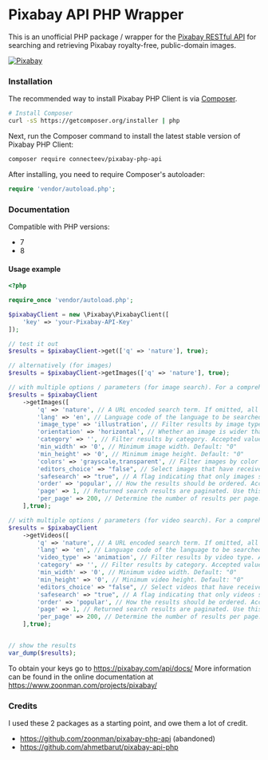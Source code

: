 # Pixabay API PHP Wrapper

This is an unofficial PHP package / wrapper for the [Pixabay RESTful API](http://pixabay.com/api/docs/) for searching and retrieving Pixabay royalty-free, public-domain images. 

[ ![Pixabay](https://github.com/connecteev/pixabay-api-php/assets/64816/77ee98e3-1087-43d8-a339-ff481ebfa8b6) ](http://pixabay.com/)



### Installation

The recommended way to install Pixabay PHP Client is via [Composer](http://getcomposer.org).

```bash
# Install Composer
curl -sS https://getcomposer.org/installer | php
```

Next, run the Composer command to install the latest stable version of Pixabay PHP Client:

```bash
composer require connecteev/pixabay-php-api
```

After installing, you need to require Composer's autoloader:

```php
require 'vendor/autoload.php';
```

### Documentation

Compatible with PHP versions:
 - 7
 - 8

#### Usage example

```php
<?php

require_once 'vendor/autoload.php';

$pixabayClient = new \Pixabay\PixabayClient([
	'key' => 'your-Pixabay-API-Key'
]);

// test it out
$results = $pixabayClient->get(['q' => 'nature'], true);

// alternatively (for images)
$results = $pixabayClient->getImages(['q' => 'nature'], true);

// with multiple options / parameters (for image search). For a comprehensive list, see https://pixabay.com/api/docs/#api_search_images
$results = $pixabayClient
	->getImages([
		'q' => 'nature', // A URL encoded search term. If omitted, all images are returned. This value may not exceed 100 characters. Example: "yellow+flower"
		'lang' => 'en', // Language code of the language to be searched in. Accepted values: cs, da, de, en, es, fr, id, it, hu, nl, no, pl, pt, ro, sk, fi, sv, tr, vi, th, bg, ru, el, ja, ko, zh. Default: "en"
		'image_type' => 'illustration', // Filter results by image type. Accepted values: "all", "photo", "illustration", "vector". Default: "all"
		'orientation' => 'horizontal', // Whether an image is wider than it is tall, or taller than it is wide. Accepted values: "all", "horizontal", "vertical". Default: "all"
		'category' => '', // Filter results by category. Accepted values: backgrounds, fashion, nature, science, education, feelings, health, people, religion, places, animals, industry, computer, food, sports, transportation, travel, buildings, business, music
		'min_width' => '0', // Minimum image width. Default: "0"
		'min_height' => '0', // Minimum image height. Default: "0"
		'colors' => 'grayscale,transparent', // Filter images by color properties. A comma separated list of values may be used to select multiple properties. Accepted values: "grayscale", "transparent", "red", "orange", "yellow", "green", "turquoise", "blue", "lilac", "pink", "white", "gray", "black", "brown
		'editors_choice' => "false", // Select images that have received an Editor's Choice award. Accepted values: "true", "false". Default: "false"
		'safesearch' => "true", // A flag indicating that only images suitable for all ages should be returned. Accepted values: "true", "false". Default: "false"
		'order' => 'popular', // How the results should be ordered. Accepted values: "popular", "latest". Default: "popular"
		'page' => 1, // Returned search results are paginated. Use this parameter to select the page number. Default: 1
		'per_page' => 200, // Determine the number of results per page. Accepted values: 3 - 200. Default: 20
	],true);

// with multiple options / parameters (for video search). For a comprehensive list, see https://pixabay.com/api/docs/#api_search_videos
$results = $pixabayClient
	->getVideos([
		'q' => 'nature', // A URL encoded search term. If omitted, all videos are returned. This value may not exceed 100 characters. Example: "yellow+flower"
		'lang' => 'en', // Language code of the language to be searched in. Accepted values: cs, da, de, en, es, fr, id, it, hu, nl, no, pl, pt, ro, sk, fi, sv, tr, vi, th, bg, ru, el, ja, ko, zh. Default: "en"
		'video_type' => 'animation', // Filter results by video type. Accepted values: "all", "film", "animation". Default: "all"
		'category' => '', // Filter results by category. Accepted values: backgrounds, fashion, nature, science, education, feelings, health, people, religion, places, animals, industry, computer, food, sports, transportation, travel, buildings, business, music
		'min_width' => '0', // Minimum video width. Default: "0"
		'min_height' => '0', // Minimum video height. Default: "0"
		'editors_choice' => "false", // Select videos that have received an Editor's Choice award. Accepted values: "true", "false". Default: "false"
		'safesearch' => "true", // A flag indicating that only videos suitable for all ages should be returned. Accepted values: "true", "false". Default: "false"
		'order' => 'popular', // How the results should be ordered. Accepted values: "popular", "latest". Default: "popular"
		'page' => 1, // Returned search results are paginated. Use this parameter to select the page number. Default: 1
		'per_page' => 200, // Determine the number of results per page. Accepted values: 3 - 200. Default: 20
	],true);


// show the results
var_dump($results);
```

To obtain your keys go to https://pixabay.com/api/docs/
More information can be found in the online documentation at https://www.zoonman.com/projects/pixabay/

### Credits
I used these 2 packages as a starting point, and owe them a lot of credit.
* https://github.com/zoonman/pixabay-php-api (abandoned)
* https://github.com/ahmetbarut/pixabay-api-php
